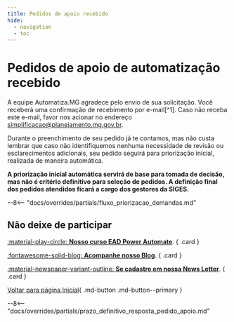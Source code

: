 ```yaml
---
title: Pedidos de apoio recebido
hide:
  - navigation
  - toc
---
```


# Pedidos de apoio de automatização recebido

A equipe Automatiza.MG agradece pelo envio de sua solicitação.
Você receberá uma confirmação de recebimento por e-mail[^1].
Caso não receba este e-mail, favor nos acionar no endereço [simplificacao@planejamento.mg.gov.br](mailto:simplificacao@planejamento.mg.gov.br).

Durante o preenchimento de seu pedido já te contamos, mas não custa lembrar que caso não identifiquemos nenhuma necessidade de revisão ou esclarecimentos adicionais, seu pedido seguirá para priorização inicial, realizada de maneira automática.

**A priorização inicial automática servirá de base para tomada de decisão, mas não é critério definitivo para seleção de pedidos.
A definição final dos pedidos atendidos ficará a cargo dos gestores da SIGES.**

--8<-- "docs/overrides/partials/fluxo_priorizacao_demandas.md"

## Não deixe de participar

<div class="grid" markdown>

[:material-play-circle: __Nosso curso EAD Power Automate__]().
{ .card }

[:fontawesome-solid-blog: __Acompanhe nosso Blog__](blog/index.md).
{ .card }

[:material-newspaper-variant-outline: __Se cadastre em nossa News Letter__](index.md).
{ .card }

</div>

[Voltar para página Inicial](index.md){ .md-button .md-button--primary }

--8<-- "docs/overrides/partials/prazo_definitivo_resposta_pedido_apoio.md"
